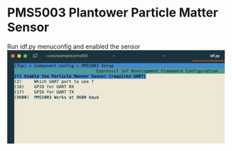 # PMS5003 Plantower Particle Matter Sensor  

Run idf.py menuconfig and enabled the sensor  
![Alt text](files/image.png)
